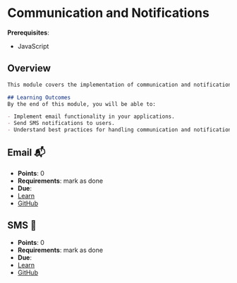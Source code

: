 # Communication and Notifications

**Prerequisites**:
- JavaScript

## Overview
```md
This module covers the implementation of communication and notification features in your applications. You will learn to send emails and SMS notifications, enabling your application to communicate effectively with users.

## Learning Outcomes
By the end of this module, you will be able to:

- Implement email functionality in your applications.
- Send SMS notifications to users.
- Understand best practices for handling communication and notifications.
```

<!-- TODO: cover phishing emails? maybe in security? https://github.com/DPI-WE/email/issues/3 -->
<!-- TODO: add quiz https://github.com/DPI-WE/email/issues/2 -->
## Email 📬
- **Points**: 0 
- **Requirements**: mark as done
- **Due**:
- [Learn](https://learn.firstdraft.com/lessons/301-email)
- [GitHub](https://github.com/DPI-WE/email)

## SMS 📱
- **Points**: 0 
- **Requirements**: mark as done
- **Due**:
- [Learn](https://learn.firstdraft.com/lessons/144-sending-emails-and-texts)
- [GitHub](https://github.com/appdev-lessons/sending-emails-and-texts)

